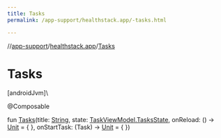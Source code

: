 ```yaml
---
title: Tasks
permalink: /app-support/healthstack.app/-tasks.html

---
```

//[app-support](../../index.html)/[healthstack.app](index.html)/[Tasks](-tasks.html)



# Tasks



[androidJvm]\




@Composable



fun [Tasks](-tasks.html)(title: [String](https://kotlinlang.org/api/latest/jvm/stdlib/kotlin/-string/index.html), state: [TaskViewModel.TasksState](../healthstack.app.viewmodel/-task-view-model/-tasks-state/index.html), onReload: () -&gt; [Unit](https://kotlinlang.org/api/latest/jvm/stdlib/kotlin/-unit/index.html) = { }, onStartTask: (Task) -&gt; [Unit](https://kotlinlang.org/api/latest/jvm/stdlib/kotlin/-unit/index.html) = { })




